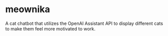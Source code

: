 # meownika
A cat chatbot that utilizes the OpenAI Assistant API to display different cats to make them feel more motivated to work.
